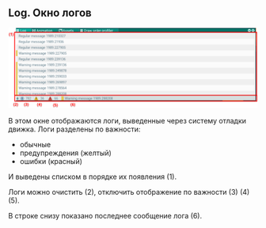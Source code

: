 ## Log. Окно логов
![log](log.png)

В этом окне отображаются логи, выведенные через систему отладки движка. Логи разделены по важности:
- обычные
- предупреждения (желтый)
- ошибки (красный)

И выведены списком в порядке их появления (1).

Логи можно очистить (2), отключить отображение по важности (3) (4) (5).

В строке снизу показано последнее сообщение лога (6).
